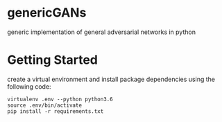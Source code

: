# genericGANs
generic implementation of general adversarial networks in python


# Getting Started
create a virtual environment and install package dependencies using the following code:
```
virtualenv .env --python python3.6
source .env/bin/activate
pip install -r requirements.txt
```
